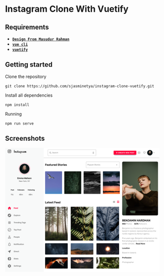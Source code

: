 # Instagram Clone With Vuetify

## Requirements
* **[`Design From Masudur Rahman`](https://dribbble.com/shots/5423776-Instagram-Profile-Concept-for-Web)**
* **[`vue cli`](https://cli.vuejs.org/guide/installation.html)**
* **[`vuetify`](https://vuetifyjs.com/en/getting-started/installation/)**

## Getting started
Clone the repository
```
git clone https://github.com/sjasminetya/instagram-clone-vuetify.git
```
Install all dependencies
```
npm install
```
Running
```
npm run serve
```

## Screenshots
<div align="center">
  <img src="screenshots/instagram.png" width="800">
</div>
